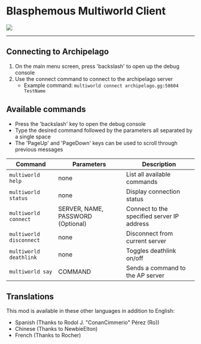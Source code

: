 # Blasphemous Multiworld Client

<img src="https://img.shields.io/github/downloads/BrandenEK/Blasphemous.Randomizer.Multiworld/total?color=6495ED&style=for-the-badge">

---

## Connecting to Archipelago
1. On the main menu screen, press 'backslash' to open up the debug console
2. Use the connect command to connect to the archipelago server
    - Example command: ```multiworld connect archipelago.gg:58604 TestName```

## Available commands
- Press the 'backslash' key to open the debug console
- Type the desired command followed by the parameters all separated by a single space
- The 'PageUp' and 'PageDown' keys can be used to scroll through previous messages

| Command | Parameters | Description |
| ------- | ----------- | ------- |
| `multiworld help` | none | List all available commands |
| `multiworld status` | none | Display connection status |
| `multiworld connect` | SERVER, NAME, PASSWORD (Optional) | Connect to the specified server IP address |
| `multiworld disconnect` | none | Disconnect from current server |
| `multiworld deathlink` | none | Toggles deathlink on/off |
| `multiworld say` | COMMAND | Sends a command to the AP server |

## Translations
This mod is available in these other languages in addition to English:
- Spanish (Thanks to Rodol J. "ConanCimmerio" Pérez (Ro))
- Chinese (Thanks to NewbieElton)
- French  (Thanks to Rocher)
